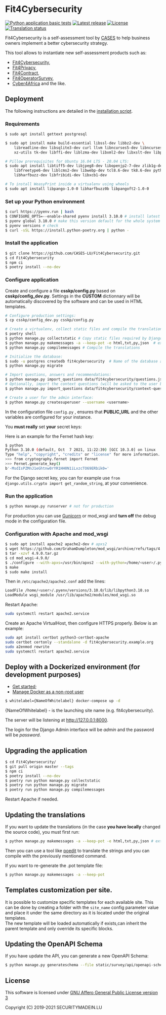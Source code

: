 # Fit4Cybersecurity

[![Python application basic tests](https://github.com/CASES-LU/Fit4Cybersecurity/actions/workflows/pythonapp.yml/badge.svg)](https://github.com/CASES-LU/Fit4Cybersecurity/actions/workflows/pythonapp.yml)
[![Latest release](https://img.shields.io/github/release/CASES-LU/Fit4Cybersecurity.svg?style=flat-square)](https://github.com/CASES-LU/Fit4Cybersecurity/releases/latest)
[![License](https://img.shields.io/github/license/CASES-LU/Fit4Cybersecurity.svg?style=flat-square)](https://www.gnu.org/licenses/agpl-3.0.html)
[![Translation status](https://translate.monarc.lu/widgets/Fit4Cybersecurity/-/fit4cybersecurity/svg-badge.svg)](https://translate.monarc.lu/engage/Fit4Cybersecurity/)


Fit4Cybersecurity is a self-assessment tool by [CASES](https://www.cases.lu)
to help business owners implement a better cybersecurity strategy.

This tool allows to instantiate new self-assessment products such as:

- [Fit4Cybersecurity](https://fit4cybersecurity.cases.lu),
- [Fit4Privacy](https://fit4privacy.cases.lu),
- [Fit4Contract](https://contract.cases.lu),
- [Fit4OperatorSurvey](https://survey4operators.cases.lu),
- [Cyber4Africa](https://start.cyber4africa.org) and the like.


## Deployment

The following instructions are detailed in the
[installation script](INSTALL/INSTALL.sh).

### Requirements

```bash
$ sudo apt install gettext postgresql

$ sudo apt install make build-essential libssl-dev libbz2-dev \
    libreadline-dev libsqlite3-dev curl llvm libncurses5-dev libncursesw5-dev \
    xz-utils tk-dev libffi-dev liblzma-dev libxml2-dev libxslt-dev libpq-dev python3-openssl

# Pillow prerequisites for Ubuntu 16.04 LTS - 20.04 LTS:
$ sudo apt install libtiff5-dev libjpeg8-dev libopenjp2-7-dev zlib1g-dev \
    libfreetype6-dev liblcms2-dev libwebp-dev tcl8.6-dev tk8.6-dev python3-tk \
    libharfbuzz-dev libfribidi-dev libxcb1-dev

# To install WeasyPrint inside a virtualenv using wheels
$ sudo apt install libpango-1.0-0 libharfbuzz0b libpangoft2-1.0-0
```


### Set up your Python environment

```bash
$ curl https://pyenv.run | bash
$ CONFIGURE_OPTS=--enable-shared pyenv install 3.10.0 # install latest stable Python with shared libraries support, only if you want to use mod_wsgi later.
$ pyenv global 3.10.0 # make this version default for the whole system
$ pyenv versions # check
$ curl -sSL https://install.python-poetry.org | python -
```

### Install the application


```bash
$ git clone https://github.com/CASES-LU/Fit4Cybersecurity.git
$ cd Fit4Cybersecurity
$ npm ci
$ poetry install --no-dev
```


### Configure application

Create and configure a file **csskp/config.py** based on **csskp/config_dev.py**.
Settings in the __CUSTOM__ dictionnary will be automatically discovered by the software
and can be used in HTML templates.


```bash
# Configure production settings:
$ cp csskp/config_dev.py csskp/config.py

# Create a virtualenv, collect static files and compile the translations:
$ poetry shell
$ python manage.py collectstatic # Copy static files required by Django Admin
$ python manage.py makemessages -a --keep-pot -e html,txt,py,json  # extract the translations
$ python manage.py compilemessages # Compile the translations

# Initialize the database:
$ sudo -u postgres createdb fit4cybersecurity  # Name of the database as in config.py
$ python manage.py migrate

# Import questions, answers and recommendations:
$ python manage.py import_questions data/fit4cybersecurity/questions.json
# Optionally, import the context questions (will be asked to the user before the survey start):
$ python manage.py import_questions data/fit4cybersecurity/context-questions.json

# Create a user for the admin interface:
$ python manage.py createsuperuser --username <username>
```

In the configuration file ```config.py``` , ensures that __PUBLIC_URL__ and the other
variables are configured for your instance.

You **must really** set **your** secret keys:

Here is an example for the Fernet hash key:

```bash
$ python
Python 3.10.0 (default, Oct  7 2021, 11:22:39) [GCC 10.3.0] on linux
Type "help", "copyright", "credits" or "license" for more information.
>>> from cryptography.fernet import Fernet
>>> Fernet.generate_key()
b'-MsdIsPZMnJ1eGhtnw0rYR1HH0N1iLxzcTO69ERbik0='
```

For the Django secret key, you can for example use ```from django.utils.crypto import get_random_string```,
at your convenience.


### Run the application

```bash
$ python manage.py runserver # not for production
```

For production you can use [Gunicorn](https://gunicorn.org) or mod_wsgi and
**turn off** the debug mode in the configuration file.


### Configuration with Apache and mod_wsgi

```bash
$ sudo apt install apache2 apache2-dev # apxs2
$ wget https://github.com/GrahamDumpleton/mod_wsgi/archive/refs/tags/4.9.0.tar.gz
$ tar -xzvf 4.9.0.tar.gz
$ cd mod_wsgi-4.9.0/
$ ./configure --with-apxs=/usr/bin/apxs2 --with-python=/home/<user>/.pyenv/shims/python
$ make
$ sudo make install
```

Then in ```/etc/apache2/apache2.conf``` add the lines:

```bash
LoadFile /home/<user>/.pyenv/versions/3.10.0/lib/libpython3.10.so
LoadModule wsgi_module /usr/lib/apache2/modules/mod_wsgi.so
```

Restart Apache:

```bash
sudo systemctl restart apache2.service
```

Create an Apache VirtualHost, then configure HTTPS properly. Below is an
example:

```bash
sudo apt install certbot python3-certbot-apache
sudo certbot certonly --standalone -d fit4cybersecurity.example.org
sudo a2enmod rewrite
sudo systemctl restart apache2.service
```


## Deploy with a Dockerized environment (for development purposes)


- [Get started](https://docs.docker.com/get-started/);
- [Manage Docker as a non-root user](https://docs.docker.com/install/linux/linux-postinstall/)


```bash
$ whitelabel={NameOfWhitelabel} docker-compose up -d
```
{NameOfWhitelabel} - is the launching site name (e.g. fit4cybersecurity).

The server will be listening at http://127.0.0.1:8000.

The login for the Django Admin interface will be *admin* and the password will
be *password*.


## Upgrading the application

```bash
$ cd Fit4Cybersecurity/
$ git pull origin master --tags
$ npm ci
$ poetry install --no-dev
$ poetry run python manage.py collectstatic
$ poetry run python manage.py migrate
$ poetry run python manage.py compilemessages
```

Restart Apache if needed.


## Updating the translations

If you want to update the translations (in the case **you have locally**
changed the source code), you must first run:

```bash
$ python manage.py makemessages -a --keep-pot -e html,txt,py,json # extract the translations
```

Then you can use a tool like
[poedit](https://poedit.net) to translate the strings and you can compile with
the previously mentioned command.

If you want to re-generate the .pot template file:

```bash
$ python manage.py makemessages -a --keep-pot
```

## Templates customization per site.

It is possible to customize specific templates for each available site. 
This can be done by creating a folder with the `site_name` config parameter value
and place it under the same directory as it is located under the original templates.   
The new template will be loaded automatically if exists,can inherit the parent template
and only override its specific blocks.


## Updating the OpenAPI Schema

If you have update the API, you can generate a new OpenAPI Schema:

```bash
$ python manage.py generateschema --file static/survey/api/openapi-schema.yml
```


## License

This software is licensed under
[GNU Affero General Public License version 3](https://www.gnu.org/licenses/agpl-3.0.html)

Copyright (C) 2019-2021 SECURITYMADEIN.LU
